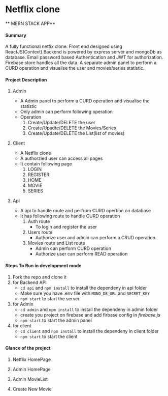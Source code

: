 # Netflix clone

** MERN STACK APP**

#### Summary

A fully functional netfix clone. Front end designed using ReactJS(Context).Backend is powered by express server and mongoDb as database. Email password based Authentication and JWT for authorization. Firebase store handles all the data. A separate admin panel to perform a CURD operation and visualise the user and movies/series statistic.

#### Project Description

1. Admin

   - A Admin panel to perform a CURD operation and visualise the statistic
   - Only admin can perform following operation
   - Operation
     1. Create/Update/DELETE the user
     2. Create/Upadte/DELETE the Movies/Series
     3. Create/Update/DELETE the List(list of movies)

2. Client

   - A Netflix clone
   - A authorzied user can access all pages
   - It contain following page
     1. LOGIN
     2. REGISTER
     3. HOME
     4. MOVIE
     5. SERIES

3. Api
   - A api to handle route and perfrom CURD opertion on database
   - It has following route to handle CURD operation
     1. Auth route
        - To login and register the user
     2. Users route
        - Authorize user and admin can perform a CRUD operation.
     3. Movies route and List route
        - Admin can perform CURD operation
        - Authorize user can perform READ operation

#### Steps To Run in development mode

1. Fork the repo and clone it
2. for Backend API
   - `cd api` and `npm install` to install the dependeny in api folder
   - Make sure you have .env file with `MONO_DB_URL` and `SECRET_KEY`
   - `npm start` to start the server
3. for Admin
   - `cd admin` and `npm install` to install the dependeny in admin folder
   - create you project on firebase and add firbase config in _firebase.js_
   - `npm start` to start the admin panel
4. for client
   - `cd client` and `npm install` to install the dependeny in client folder
   - `npm start` to start the client

#### Glance of the project

1. Netflix HomePage

2. Admin HomePage

3. Admin MovieList

4. Create New Movie
